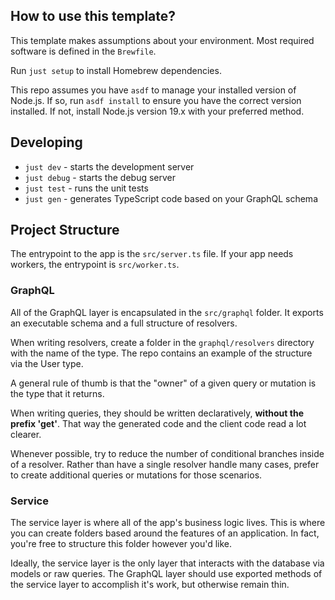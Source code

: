 ## How to use this template?

This template makes assumptions about your environment. Most required software is defined in the `Brewfile`.

Run `just setup` to install Homebrew dependencies.

This repo assumes you have `asdf` to manage your installed version of Node.js. If so, run `asdf install` to ensure you have the correct version installed. If not, install Node.js version 19.x with your preferred method.

## Developing

- `just dev` - starts the development server
- `just debug` - starts the debug server
- `just test` - runs the unit tests
- `just gen` - generates TypeScript code based on your GraphQL schema

## Project Structure

The entrypoint to the app is the `src/server.ts` file. If your app needs workers, the entrypoint is `src/worker.ts`.

### GraphQL

All of the GraphQL layer is encapsulated in the `src/graphql` folder. It exports an executable schema and a full structure of resolvers.

When writing resolvers, create a folder in the `graphql/resolvers` directory with the name of the type. The repo contains an example of the structure via the User type.

A general rule of thumb is that the "owner" of a given query or mutation is the type that it returns.

When writing queries, they should be written declaratively, **without the prefix 'get'**. That way the generated code and the client code read a lot clearer.

Whenever possible, try to reduce the number of conditional branches inside of a resolver. Rather than have a single resolver handle many cases, prefer to create additional queries or mutations for those scenarios.

### Service

The service layer is where all of the app's business logic lives. This is where you can create folders based around the features of an application. In fact, you're free to structure this folder however you'd like.

Ideally, the service layer is the only layer that interacts with the database via models or raw queries. The GraphQL layer should use exported methods of the service layer to accomplish it's work, but otherwise remain thin.
